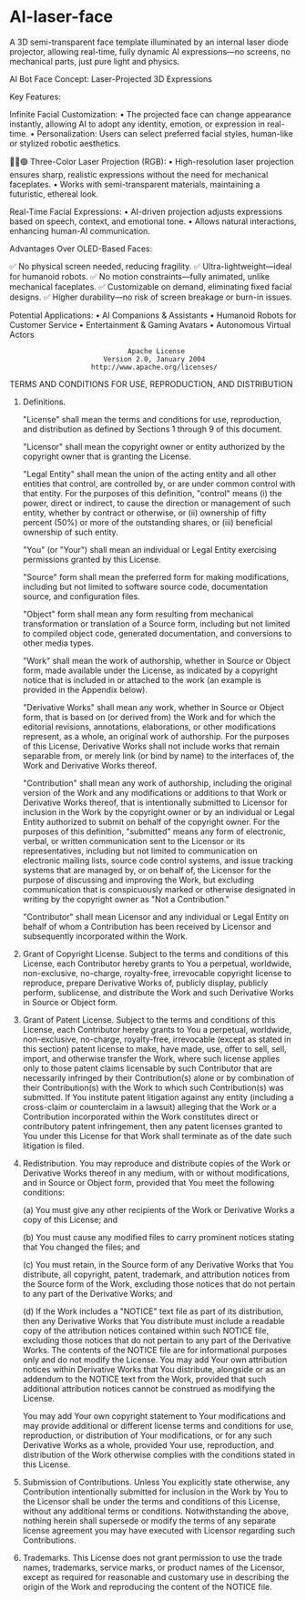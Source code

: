 # AI-laser-face
A 3D semi-transparent face template illuminated by an internal laser diode projector, allowing real-time, fully dynamic AI expressions—no screens, no mechanical parts, just pure light and physics.


AI Bot Face Concept: Laser-Projected 3D Expressions


Key Features:

Infinite Facial Customization:
	•	The projected face can change appearance instantly, allowing AI to adopt any identity, emotion, or expression in real-time.
	•	Personalization: Users can select preferred facial styles, human-like or stylized robotic aesthetics.

🔵🔴🟢 Three-Color Laser Projection (RGB):
	•	High-resolution laser projection ensures sharp, realistic expressions without the need for mechanical faceplates.
	•	Works with semi-transparent materials, maintaining a futuristic, ethereal look.

Real-Time Facial Expressions:
	•	AI-driven projection adjusts expressions based on speech, context, and emotional tone.
	•	Allows natural interactions, enhancing human-AI communication.

Advantages Over OLED-Based Faces:

✅ No physical screen needed, reducing fragility.
✅ Ultra-lightweight—ideal for humanoid robots.
✅ No motion constraints—fully animated, unlike mechanical faceplates.
✅ Customizable on demand, eliminating fixed facial designs.
✅ Higher durability—no risk of screen breakage or burn-in issues.

Potential Applications:
	•	AI Companions & Assistants 
	•	Humanoid Robots for Customer Service 
	•	Entertainment & Gaming Avatars 
	•	Autonomous Virtual Actors 

                                 Apache License
                           Version 2.0, January 2004
                        http://www.apache.org/licenses/

TERMS AND CONDITIONS FOR USE, REPRODUCTION, AND DISTRIBUTION

1. Definitions.

   "License" shall mean the terms and conditions for use, reproduction, and
   distribution as defined by Sections 1 through 9 of this document.

   "Licensor" shall mean the copyright owner or entity authorized by the
   copyright owner that is granting the License.

   "Legal Entity" shall mean the union of the acting entity and all other
   entities that control, are controlled by, or are under common control with
   that entity. For the purposes of this definition, "control" means (i) the
   power, direct or indirect, to cause the direction or management of such
   entity, whether by contract or otherwise, or (ii) ownership of fifty percent
   (50%) or more of the outstanding shares, or (iii) beneficial ownership of
   such entity.

   "You" (or "Your") shall mean an individual or Legal Entity exercising
   permissions granted by this License.

   "Source" form shall mean the preferred form for making modifications,
   including but not limited to software source code, documentation source, and
   configuration files.

   "Object" form shall mean any form resulting from mechanical transformation or
   translation of a Source form, including but not limited to compiled object
   code, generated documentation, and conversions to other media types.

   "Work" shall mean the work of authorship, whether in Source or Object form,
   made available under the License, as indicated by a copyright notice that is
   included in or attached to the work (an example is provided in the Appendix
   below).

   "Derivative Works" shall mean any work, whether in Source or Object form,
   that is based on (or derived from) the Work and for which the editorial
   revisions, annotations, elaborations, or other modifications represent, as a
   whole, an original work of authorship. For the purposes of this License,
   Derivative Works shall not include works that remain separable from, or
   merely link (or bind by name) to the interfaces of, the Work and Derivative
   Works thereof.

   "Contribution" shall mean any work of authorship, including the original
   version of the Work and any modifications or additions to that Work or
   Derivative Works thereof, that is intentionally submitted to Licensor for
   inclusion in the Work by the copyright owner or by an individual or Legal
   Entity authorized to submit on behalf of the copyright owner. For the
   purposes of this definition, "submitted" means any form of electronic, verbal,
   or written communication sent to the Licensor or its representatives,
   including but not limited to communication on electronic mailing lists,
   source code control systems, and issue tracking systems that are managed by,
   or on behalf of, the Licensor for the purpose of discussing and improving the
   Work, but excluding communication that is conspicuously marked or otherwise
   designated in writing by the copyright owner as "Not a Contribution."

   "Contributor" shall mean Licensor and any individual or Legal Entity on
   behalf of whom a Contribution has been received by Licensor and subsequently
   incorporated within the Work.

2. Grant of Copyright License. Subject to the terms and conditions of this
   License, each Contributor hereby grants to You a perpetual, worldwide,
   non-exclusive, no-charge, royalty-free, irrevocable copyright license to
   reproduce, prepare Derivative Works of, publicly display, publicly perform,
   sublicense, and distribute the Work and such Derivative Works in Source or
   Object form.

3. Grant of Patent License. Subject to the terms and conditions of this License,
   each Contributor hereby grants to You a perpetual, worldwide, non-exclusive,
   no-charge, royalty-free, irrevocable (except as stated in this section)
   patent license to make, have made, use, offer to sell, sell, import, and
   otherwise transfer the Work, where such license applies only to those patent
   claims licensable by such Contributor that are necessarily infringed by their
   Contribution(s) alone or by combination of their Contribution(s) with the
   Work to which such Contribution(s) was submitted. If You institute patent
   litigation against any entity (including a cross-claim or counterclaim in a
   lawsuit) alleging that the Work or a Contribution incorporated within the Work
   constitutes direct or contributory patent infringement, then any patent
   licenses granted to You under this License for that Work shall terminate as of
   the date such litigation is filed.

4. Redistribution. You may reproduce and distribute copies of the Work or
   Derivative Works thereof in any medium, with or without modifications, and in
   Source or Object form, provided that You meet the following conditions:

   (a) You must give any other recipients of the Work or Derivative Works a copy
       of this License; and

   (b) You must cause any modified files to carry prominent notices stating that
       You changed the files; and

   (c) You must retain, in the Source form of any Derivative Works that You
       distribute, all copyright, patent, trademark, and attribution notices
       from the Source form of the Work, excluding those notices that do not
       pertain to any part of the Derivative Works; and

   (d) If the Work includes a "NOTICE" text file as part of its distribution,
       then any Derivative Works that You distribute must include a readable
       copy of the attribution notices contained within such NOTICE file,
       excluding those notices that do not pertain to any part of the Derivative
       Works. The contents of the NOTICE file are for informational purposes
       only and do not modify the License. You may add Your own attribution
       notices within Derivative Works that You distribute, alongside or as an
       addendum to the NOTICE text from the Work, provided that such additional
       attribution notices cannot be construed as modifying the License.

   You may add Your own copyright statement to Your modifications and may provide
   additional or different license terms and conditions for use, reproduction,
   or distribution of Your modifications, or for any such Derivative Works as a
   whole, provided Your use, reproduction, and distribution of the Work otherwise
   complies with the conditions stated in this License.

5. Submission of Contributions. Unless You explicitly state otherwise, any
   Contribution intentionally submitted for inclusion in the Work by You to the
   Licensor shall be under the terms and conditions of this License, without any
   additional terms or conditions. Notwithstanding the above, nothing herein
   shall supersede or modify the terms of any separate license agreement you may
   have executed with Licensor regarding such Contributions.

6. Trademarks. This License does not grant permission to use the trade names,
   trademarks, service marks, or product names of the Licensor, except as
   required for reasonable and customary use in describing the origin of the
   Work and reproducing the content of the NOTICE file.
